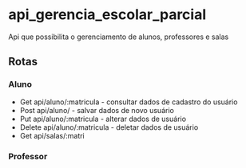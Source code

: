 # api_gerencia_escolar_parcial
Api que possibilita o gerenciamento de alunos, professores e salas


## Rotas

### Aluno
* Get api/aluno/:matricula - consultar dados de cadastro do usuário
* Post api/aluno/ - salvar dados de novo usuário
* Put api/aluno/:matricula - alterar dados de usuário
* Delete api/aluno/:matricula - deletar dados de usuário
* Get api/salas/:matri

### Professor
